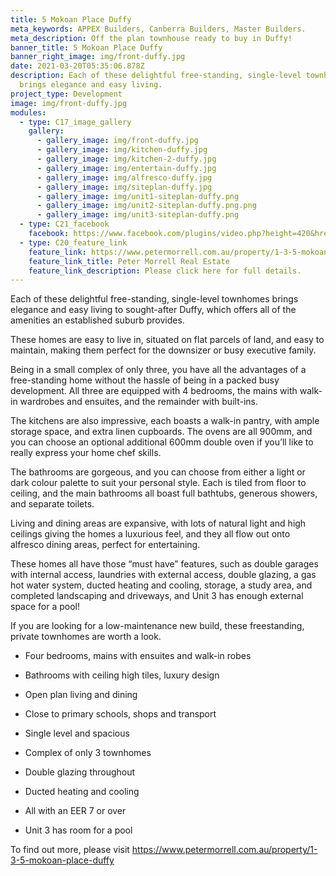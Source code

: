 ```yaml
---
title: 5 Mokoan Place Duffy
meta_keywords: APPEX Builders, Canberra Builders, Master Builders.
meta_description: Off the plan townhouse ready to buy in Duffy!
banner_title: 5 Mokoan Place Duffy
banner_right_image: img/front-duffy.jpg
date: 2021-03-20T05:35:06.878Z
description: Each of these delightful free-standing, single-level townhomes
  brings elegance and easy living.
project_type: Development
image: img/front-duffy.jpg
modules:
  - type: C17_image_gallery
    gallery:
      - gallery_image: img/front-duffy.jpg
      - gallery_image: img/kitchen-duffy.jpg
      - gallery_image: img/kitchen-2-duffy.jpg
      - gallery_image: img/entertain-duffy.jpg
      - gallery_image: img/alfresco-duffy.jpg
      - gallery_image: img/siteplan-duffy.jpg
      - gallery_image: img/unit1-siteplan-duffy.png
      - gallery_image: img/unit2-siteplan-duffy.png.png
      - gallery_image: img/unit3-siteplan-duffy.png
  - type: C21_facebook
    facebook: https://www.facebook.com/plugins/video.php?height=420&href=https%3A%2F%2Fwww.facebook.com%2Fpetermorrellcanberra%2Fvideos%2F338542794245940%2F&show_text=false&width=560
  - type: C20_feature_link
    feature_link: https://www.petermorrell.com.au/property/1-3-5-mokoan-place-duffy
    feature_link_title: Peter Morrell Real Estate
    feature_link_description: Please click here for full details.
---
```

Each of these delightful free-standing, single-level townhomes brings elegance and easy living to sought-after Duffy, which offers all of the amenities an established suburb provides.

These homes are easy to live in, situated on flat parcels of land, and easy to maintain, making them perfect for the downsizer or busy executive family.

Being in a small complex of only three, you have all the advantages of a free-standing home without the hassle of being in a packed busy development. All three are equipped with 4 bedrooms, the mains with walk-in wardrobes and ensuites, and the remainder with built-ins.

The kitchens are also impressive, each boasts a walk-in pantry, with ample storage space, and extra linen cupboards. The ovens are all 900mm, and you can choose an optional additional 600mm double oven if you’ll like to really express your home chef skills.

The bathrooms are gorgeous, and you can choose from either a light or dark colour palette to suit your personal style. Each is tiled from floor to ceiling, and the main bathrooms all boast full bathtubs, generous showers, and separate toilets.

Living and dining areas are expansive, with lots of natural light and high ceilings giving the homes a luxurious feel, and they all flow out onto alfresco dining areas, perfect for entertaining.

These homes all have those “must have” features, such as double garages with internal access, laundries with external access, double glazing, a gas hot water system, ducted heating and cooling, storage, a study area, and completed landscaping and driveways, and Unit 3 has enough external space for a pool!

If you are looking for a low-maintenance new build, these freestanding, private townhomes are worth a look.

* Four bedrooms, mains with ensuites and walk-in robes

* Bathrooms with ceiling high tiles, luxury design
* Open plan living and dining
* Close to primary schools, shops and transport
* Single level and spacious
* Complex of only 3 townhomes
* Double glazing throughout
* Ducted heating and cooling
* All with an EER 7 or over
* Unit 3 has room for a pool

To find out more, please visit <https://www.petermorrell.com.au/property/1-3-5-mokoan-place-duffy>